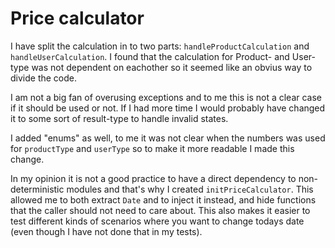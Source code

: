# Price calculator

I have split the calculation in to two parts: `handleProductCalculation` and `handleUserCalculation`. I found that the calculation for Product- and User-type was not dependent on eachother so it seemed like an obvius way to divide the code.

I am not a big fan of overusing exceptions and to me this is not a clear case if it should be used or not. If I had more time I would probably have changed it to some sort of result-type to handle invalid states.

I added "enums" as well, to me it was not clear when the numbers was used for `productType` and `userType` so to make it more readable I made this change.

In my opinion it is not a good practice to have a direct dependency to non-deterministic modules and that's why I created `initPriceCalculator`. This allowed me to both extract `Date` and to inject it instead, and hide functions that the caller should not need to care about. This also makes it easier to test different kinds of scenarios where you want to change todays date (even though I have not done that in my tests).

